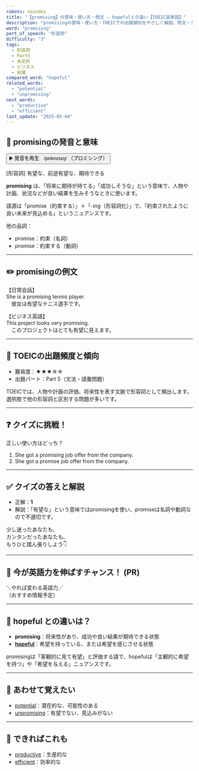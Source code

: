 ```yaml
---
robots: noindex
title: "【promising】の意味・使い方・例文 ― hopefulとの違い【TOEIC英単語】"
description: "promisingの意味・使い方・TOEICでの出題傾向をやさしく解説。例文・クイズ付きでhopefulとの違いもわかりやすく学べます。"
word: "promising"
part_of_speech: "形容詞"
difficulty: "3"
tags:
  - 形容詞
  - Part5
  - 肯定的
  - ビジネス
  - 会議
compared_word: "hopeful"
related_words:
  - "potential"
  - "unpromising"
next_words:
  - "productive"
  - "efficient"
last_update: "2025-05-04"
---
```


## 🔰 promisingの発音と意味

<button class="play-audio" onclick="playTTS('promising')">
  <span class="play-audio-main">
    ▶️ 発音を再生　/prɑ́mɪsɪŋ/
  </span>
  <span class="play-audio-sub">
    （プロミシング）
  </span>
</button>

[形容詞] 有望な、前途有望な、期待できる

**promising** は、「将来に期待が持てる」「成功しそうな」という意味で、人物や計画、状況などが良い結果を生みそうなときに使います。

語源は「promise（約束する）」＋「-ing（形容詞化）」で、「約束されたように良い未来が見込める」というニュアンスです。

他の品詞：  
- promise：約束（名詞）
- promise：約束する（動詞）

---

## ✏️ promisingの例文

【日常会話】  
She is a promising tennis player.  
　彼女は有望なテニス選手です。

【ビジネス英語】  
This project looks very promising.  
　このプロジェクトはとても有望に見えます。

---

## 🎯 TOEICの出題頻度と傾向

- 難易度：★★★☆☆
- 出題パート：Part 5（文法・語彙問題）

TOEICでは、人物や計画の評価、将来性を表す文脈で形容詞として頻出します。選択肢で他の形容詞と区別する問題が多いです。

---

## ❓ クイズに挑戦！

正しい使い方はどっち？

1. She got a promising job offer from the company.  
2. She got a promise job offer from the company.

---

## ✅ クイズの答えと解説

- 正解：**1**
- 解説：「有望な」という意味ではpromisingを使い、promiseは名詞や動詞なので不適切です。

少し迷ったあなたも、  
カンタンだったあなたも、  
もうひと踏ん張りしよう👇️

---

## 🚀 今が英語力を伸ばすチャンス！ (PR)

<div class="info-center">
＼やれば変わる英語力／<br>  
（おすすめ情報予定）
</div>

---

## 🤔  hopeful との違いは？

- **promising**：将来性があり、成功や良い結果が期待できる状態
- **[hopeful](/hopeful)**：希望を持っている、または希望を感じさせる状態

promisingは「客観的に見て有望」と評価する語で、hopefulは「主観的に希望を持つ」や「希望を与える」ニュアンスです。

---

## 🧩 あわせて覚えたい

- [potential](/potential)：潜在的な、可能性のある
- [unpromising](/unpromising)：有望でない、見込みがない

---

## 📖 できればこれも

- [productive](/productive)：生産的な
- [efficient](/efficient)：効率的な

<!-- cvid: aid04_bid28 -->
